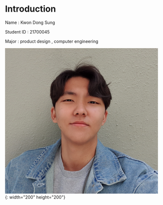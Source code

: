 Introduction
=======

Name : Kwon Dong Sung

Student ID : 21700045

Major : product design , computer engineering


![selfie](/KakaoTalk_20200427_101400173.jpg){: width="200" height="200"}

